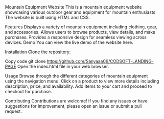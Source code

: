 Mountain Equipment Website
This is a mountain equipment website showcasing various outdoor gear and equipment for mountain enthusiasts. The website is built using HTML and CSS.


Features
Displays a variety of mountain equipment including clothing, gear, and accessories.
Allows users to browse products, view details, and make purchases.
Provides a responsive design for seamless viewing across devices.
Demo
You can view the live demo of the website here.

Installation
Clone the repository:

Copy code
git clone https://github.com/Sanyaaa06/CODSOFT-LANDING-PAGE
Open the index.html file in your web browser.

Usage
Browse through the different categories of mountain equipment using the navigation menu.
Click on a product to view more details including description, price, and availability.
Add items to your cart and proceed to checkout for purchase.

Contributing
Contributions are welcome! If you find any issues or have suggestions for improvement, please open an issue or submit a pull request.
